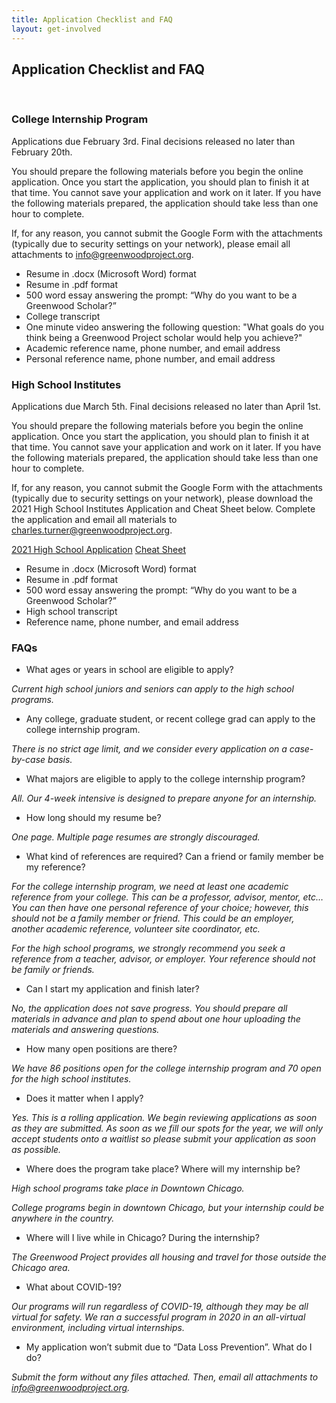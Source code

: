 ```yaml
---
title: Application Checklist and FAQ 
layout: get-involved
---
```


<h2>Application Checklist and FAQ </h2>

<br/>

<h3>College Internship Program</h3>

Applications due February 3rd. Final decisions released no later than February 20th. 

You should prepare the following materials before you begin the online application. Once you start the application, you should plan to finish it at that time. You cannot save your application and work on it later. If you have the following materials prepared, the application should take less than one hour to complete.

If, for any reason, you cannot submit the Google Form with the attachments (typically due to security settings on your network), please email all attachments to [info@greenwoodproject.org](mailto:info@greenwoodproject.org).

*   Resume in .docx (Microsoft Word) format
*   Resume in .pdf format
*   500 word essay answering the prompt: “Why do you want to be a Greenwood Scholar?”
*   College transcript
*   One minute video answering the following question: "What goals do you think being a Greenwood Project scholar would help you achieve?"
*   Academic reference name, phone number, and email address
*   Personal reference name, phone number, and email address

<h3>High School Institutes</h3>

Applications due March 5th. Final decisions released no later than April 1st. 

You should prepare the following materials before you begin the online application. Once you start the application, you should plan to finish it at that time. You cannot save your application and work on it later. If you have the following materials prepared, the application should take less than one hour to complete.

If, for any reason, you cannot submit the Google Form with the attachments (typically due to security settings on your network), please download the 2021 High School Institutes Application and Cheat Sheet below. Complete the application and email all materials to [charles.turner@greenwoodproject.org](mailto:charles.turner@greenwoodproject.org).

[2021 High School Application](/uploads/2021%20High%20School%20Application.xlsx)
[Cheat Sheet](/uploads/2021%20Greenwood%20Project%20Application%20Cheat%20Sheet.pdf)

*   Resume in .docx (Microsoft Word) format
*   Resume in .pdf format
*   500 word essay answering the prompt: “Why do you want to be a Greenwood Scholar?”
*   High school transcript
*   Reference name, phone number, and email address

<h3>FAQs</h3>

*   What ages or years in school are eligible to apply?

<i>Current high school juniors and seniors can apply to the high school programs.</i>

*   Any college, graduate student, or recent college grad can apply to the college internship program.

<i>There is no strict age limit, and we consider every application on a case-by-case basis.</i>

*   What majors are eligible to apply to the college internship program?

<i>All. Our 4-week intensive is designed to prepare anyone for an internship.</i>

*   How long should my resume be?

<i>One page. Multiple page resumes are strongly discouraged.</i>

*   What kind of references are required? Can a friend or family member be my reference?

<i>For the college internship program, we need at least one academic reference from your college. This can be a professor, advisor, mentor, etc… You can then have one personal reference of your choice; however, this should not be a family member or friend. This could be an employer, another academic reference, volunteer site coordinator, etc.</i>

<i>For the high school programs, we strongly recommend you seek a reference from a teacher, advisor, or employer. Your reference should not be family or friends.</i>

*   Can I start my application and finish later?

<i>No, the application does not save progress. You should prepare all materials in advance and plan to spend about one hour uploading the materials and answering questions.</i>

*   How many open positions are there?

<i>We have 86 positions open for the college internship program and 70 open for the high school institutes.</i>

*   Does it matter when I apply?

<i>Yes. This is a rolling application. We begin reviewing applications as soon as they are submitted. As soon as we fill our spots for the year, we will only accept students onto a waitlist so please submit your application as soon as possible.</i>

*   Where does the program take place? Where will my internship be?

<i>High school programs take place in Downtown Chicago.</i>

<i>College programs begin in downtown Chicago, but your internship could be anywhere in the country.</i>

*   Where will I live while in Chicago? During the internship?

<i>The Greenwood Project provides all housing and travel for those outside the Chicago area.</i>

*   What about COVID-19?

<i>Our programs will run regardless of COVID-19, although they may be all virtual for safety. We ran a successful program in 2020 in an all-virtual environment, including virtual internships.</i>

*   My application won’t submit due to “Data Loss Prevention”. What do I do?

<i>Submit the form without any files attached. Then, email all attachments to [info@greenwoodproject.org](mailto:info@greenwoodproject.org).</i>
